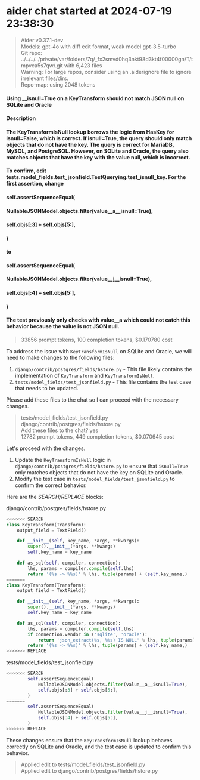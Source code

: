 
# aider chat started at 2024-07-19 23:38:30

> Aider v0.37.1-dev  
> Models: gpt-4o with diff edit format, weak model gpt-3.5-turbo  
> Git repo: ../../../../private/var/folders/7q/_fx2smvd0hq3nkt98d3kt4f00000gn/T/tmpvca5s7qw/.git with 6,423 files  
> Warning: For large repos, consider using an .aiderignore file to ignore irrelevant files/dirs.  
> Repo-map: using 2048 tokens  

#### Using __isnull=True on a KeyTransform should not match JSON null on SQLite and Oracle  
#### Description  
#### 	  
#### The KeyTransformIsNull lookup borrows the logic from HasKey for isnull=False, which is correct. If isnull=True, the query should only match objects that do not have the key. The query is correct for MariaDB, MySQL, and PostgreSQL. However, on SQLite and Oracle, the query also matches objects that have the key with the value null, which is incorrect.  
#### To confirm, edit tests.model_fields.test_jsonfield.TestQuerying.test_isnull_key. For the first assertion, change  
#### 		self.assertSequenceEqual(  
#### 			NullableJSONModel.objects.filter(value__a__isnull=True),  
#### 			self.objs[:3] + self.objs[5:],  
#### 		)  
#### to  
#### 		self.assertSequenceEqual(  
#### 			NullableJSONModel.objects.filter(value__j__isnull=True),  
#### 			self.objs[:4] + self.objs[5:],  
#### 		)  
#### The test previously only checks with value__a which could not catch this behavior because the value is not JSON null.  
> 33856 prompt tokens, 100 completion tokens, $0.170780 cost  

To address the issue with `KeyTransformIsNull` on SQLite and Oracle, we will need to make changes to the following files:

1. `django/contrib/postgres/fields/hstore.py` - This file likely contains the implementation of `KeyTransform` and `KeyTransformIsNull`.
2. `tests/model_fields/test_jsonfield.py` - This file contains the test case that needs to be updated.

Please add these files to the chat so I can proceed with the necessary changes.

> tests/model_fields/test_jsonfield.py  
> django/contrib/postgres/fields/hstore.py  
> Add these files to the chat? yes  
> 12782 prompt tokens, 449 completion tokens, $0.070645 cost  

Let's proceed with the changes.

1. Update the `KeyTransformIsNull` logic in `django/contrib/postgres/fields/hstore.py` to ensure that `isnull=True` only matches objects that do not have the key on SQLite and Oracle.
2. Modify the test case in `tests/model_fields/test_jsonfield.py` to confirm the correct behavior.

Here are the *SEARCH/REPLACE* blocks:

django/contrib/postgres/fields/hstore.py
```python
<<<<<<< SEARCH
class KeyTransform(Transform):
    output_field = TextField()

    def __init__(self, key_name, *args, **kwargs):
        super().__init__(*args, **kwargs)
        self.key_name = key_name

    def as_sql(self, compiler, connection):
        lhs, params = compiler.compile(self.lhs)
        return '(%s -> %%s)' % lhs, tuple(params) + (self.key_name,)
=======
class KeyTransform(Transform):
    output_field = TextField()

    def __init__(self, key_name, *args, **kwargs):
        super().__init__(*args, **kwargs)
        self.key_name = key_name

    def as_sql(self, compiler, connection):
        lhs, params = compiler.compile(self.lhs)
        if connection.vendor in ('sqlite', 'oracle'):
            return 'json_extract(%s, %%s) IS NULL' % lhs, tuple(params) + (self.key_name,)
        return '(%s -> %%s)' % lhs, tuple(params) + (self.key_name,)
>>>>>>> REPLACE
```

tests/model_fields/test_jsonfield.py
```python
<<<<<<< SEARCH
        self.assertSequenceEqual(
            NullableJSONModel.objects.filter(value__a__isnull=True),
            self.objs[:3] + self.objs[5:],
        )
=======
        self.assertSequenceEqual(
            NullableJSONModel.objects.filter(value__j__isnull=True),
            self.objs[:4] + self.objs[5:],
        )
>>>>>>> REPLACE
```

These changes ensure that the `KeyTransformIsNull` lookup behaves correctly on SQLite and Oracle, and the test case is updated to confirm this behavior.

> Applied edit to tests/model_fields/test_jsonfield.py  
> Applied edit to django/contrib/postgres/fields/hstore.py  
